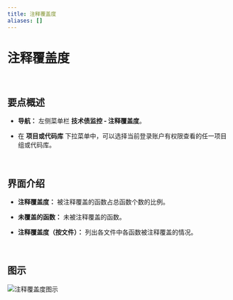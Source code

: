 ```yaml
---
title: 注释覆盖度
aliases: []
---
```


# 注释覆盖度

<br />

## 要点概述

-   **导航：** 左侧菜单栏 **技术债监控 - 注释覆盖度**。

-   在 **项目或代码库** 下拉菜单中，可以选择当前登录账户有权限查看的任一项目组或代码库。

<br />

## 界面介绍

-   **注释覆盖度：** 被注释覆盖的函数占总函数个数的比例。

-   **未覆盖的函数：** 未被注释覆盖的函数。

-   **注释覆盖度（按文件）：** 列出各文件中各函数被注释覆盖的情况。

<br />

## 图示

![注释覆盖度图示](https://release-note.oss-cn-hongkong.aliyuncs.com/2022_v2/265_doc_coverage_01.png)

<br />
